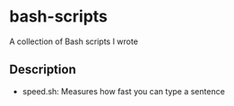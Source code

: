 # bash-scripts
A collection of Bash scripts I wrote

## Description

- speed.sh: Measures how fast you can type a sentence
